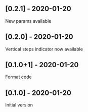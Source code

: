 ## [0.2.1] - 2020-01-20

New params available

## [0.2.0] - 2020-01-20

Vertical steps indicator now available

## [0.1.0+1] - 2020-01-20

Format code

## [0.1.0] - 2020-01-20

Initial version
